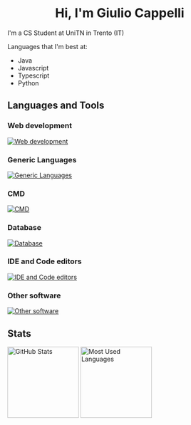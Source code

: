 <h1 align="center">Hi, I'm Giulio Cappelli</h1>
 
I'm a CS Student at UniTN in Trento (IT)

Languages that I'm best at:

- Java
- Javascript
- Typescript
- Python

## Languages and Tools

### Web development

[![Web development](https://skillicons.dev/icons?i=css,html,php,js,ts,nodejs,react)](https://skillicons.dev)

### Generic Languages

[![Generic Languages](https://skillicons.dev/icons?i=cpp,cs,java,python,r)](https://skillicons.dev)

### CMD

[![CMD](https://skillicons.dev/icons?i=bash,docker,git)](https://skillicons.dev)

### Database

[![Database](https://skillicons.dev/icons?i=mongo,mysql,postgres)](https://skillicons.dev)

### IDE and Code editors

[![IDE and Code editors](https://skillicons.dev/icons?i=idea,vscode)](https://skillicons.dev)

### Other software

[![Other software](https://skillicons.dev/icons?i=latex,postman)](https://skillicons.dev)

## Stats

<img height="160rem" alt="GitHub Stats" src="https://github-readme-stats.vercel.app/api?username=Giulio-Cappelli&show_icons=true&theme=dark&count_private=true&bg_color=0d1117"/>
<img height="160rem" alt="Most Used Languages" src="https://github-readme-stats.vercel.app/api/top-langs/?username=Giulio-Cappelli&layout=compact&langs_count-16&theme=dark&bg_color=0d1117"/>
